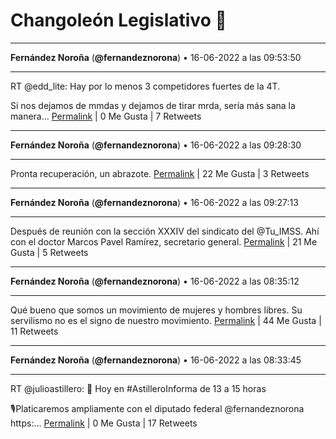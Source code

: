 # Changoleón Legislativo 🙈
*****
**Fernández Noroña** (**@fernandeznorona**) • 16-06-2022 a las 09:53:50
*****
RT @edd_lite: Hay por lo menos 3 competidores fuertes de la 4T.


Si nos dejamos de mmdas y dejamos de tirar mrda, sería más sana la manera…
[Permalink](https://twitter.com/fernandeznorona/status/1537493668718051328) | 0 Me Gusta | 7 Retweets
*****
**Fernández Noroña** (**@fernandeznorona**) • 16-06-2022 a las 09:28:30
*****
Pronta recuperación, un abrazote.
[Permalink](https://twitter.com/fernandeznorona/status/1537487293845487618) | 22 Me Gusta | 3 Retweets
*****
**Fernández Noroña** (**@fernandeznorona**) • 16-06-2022 a las 09:27:13
*****
Después de reunión con la sección XXXIV del sindicato del ⁦@Tu_IMSS⁩. Ahí con el doctor Marcos Pavel Ramírez, secretario general.
[Permalink](https://twitter.com/fernandeznorona/status/1537486971886370816) | 21 Me Gusta | 5 Retweets
*****
**Fernández Noroña** (**@fernandeznorona**) • 16-06-2022 a las 08:35:12
*****
Qué bueno que somos un movimiento de mujeres y hombres libres. Su servilismo no es el signo de nuestro movimiento.
[Permalink](https://twitter.com/fernandeznorona/status/1537473878678814720) | 44 Me Gusta | 11 Retweets
*****
**Fernández Noroña** (**@fernandeznorona**) • 16-06-2022 a las 08:33:45
*****
RT @julioastillero: 🚢 Hoy en #AstilleroInforma de 13 a 15 horas


🎙️Platicaremos ampliamente con el diputado federal @fernandeznorona
https:…
[Permalink](https://twitter.com/fernandeznorona/status/1537473516265775104) | 0 Me Gusta | 17 Retweets